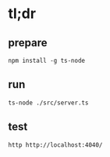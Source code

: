 # tl;dr

## prepare

    npm install -g ts-node
    
## run

    ts-node ./src/server.ts

## test

    http http://localhost:4040/ 
